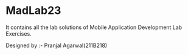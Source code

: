 # MadLab23
It contains all the lab solutions of Mobile Application Development Lab Exercises.

Designed by :- Pranjal Agarwal(211B218)
